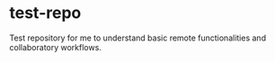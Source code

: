 # test-repo
Test repository for me to understand basic remote functionalities and collaboratory workflows.
